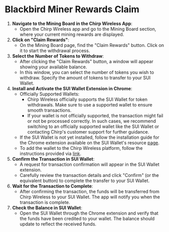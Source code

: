 # Blackbird Miner Rewards Claim

1. **Navigate to the Mining Board in the Chirp Wireless App**:
   * Open the Chirp Wireless app and go to the Mining Board section, where your current mining rewards are displayed.
2. **Click on "Claim Rewards"**:
   * On the Mining Board page, find the "Claim Rewards" button. Click on it to start the withdrawal process.
3. **Select the Number of Tokens to Withdraw**:
   * After clicking the "Claim Rewards" button, a window will appear showing your available balance.
   * In this window, you can select the number of tokens you wish to withdraw. Specify the amount of tokens to transfer to your SUI Wallet.
4. **Install and Activate the SUI Wallet Extension in Chrome**:
   * Officially Supported Wallets:
     * Chirp Wireless officially supports the SUI Wallet for token withdrawals. Make sure to use a supported wallet to ensure smooth transactions.
     * If your wallet is not officially supported, the transaction might fail or not be processed correctly. In such cases, we recommend switching to an officially supported wallet like the SUI Wallet or contacting Chirp's customer support for further guidance.
   * If the SUI Wallet is not yet installed, follow the installation guide for the Chrome extension available on the SUI Wallet's resource [page](https://blog.sui.io/sui-wallets/).
   * To add the wallet to the Chirp Wireless platform, follow the instructions provided via [link](sui_wallet.md).
5. **Confirm the Transaction in SUI Wallet**:
   * A request for transaction confirmation will appear in the SUI Wallet extension.
   * Carefully review the transaction details and click "Confirm" (or the equivalent button) to complete the transfer to your SUI Wallet.
6. **Wait for the Transaction to Complete**:
   * After confirming the transaction, the funds will be transferred from Chirp Wireless to your SUI Wallet. The app will notify you when the transaction is complete.
7. **Check the Balance in SUI Wallet**:
   * Open the SUI Wallet through the Chrome extension and verify that the funds have been credited to your wallet. The balance should update to reflect the received funds.
